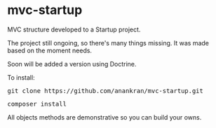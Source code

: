 # mvc-startup
MVC structure developed to a Startup project.

The project still ongoing, so there's many things missing. It was made based on the moment needs.

Soon will be added a version using Doctrine.

To install:

<pre>git clone https://github.com/anankran/mvc-startup.git</pre>

<pre>composer install</pre>

All objects methods are demonstrative so you can build your owns.

